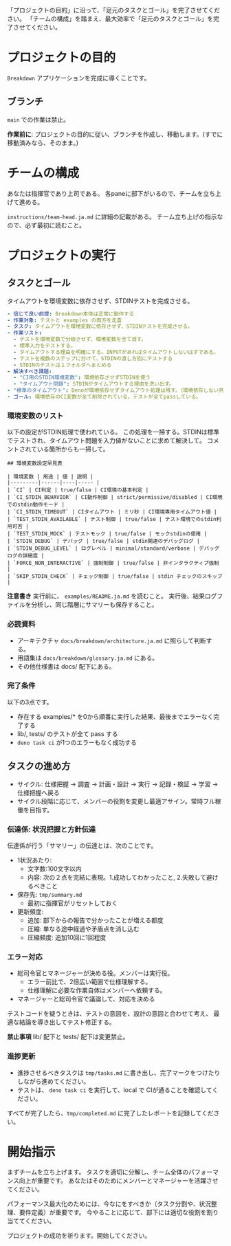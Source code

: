 「プロジェクトの目的」に沿って、「足元のタスクとゴール」を完了させてください。
「チームの構成」を踏まえ、最大効率で「足元のタスクとゴール」を完了させてください。

# プロジェクトの目的

`Breakdown` アプリケーションを完成に導くことです。

## ブランチ

`main` での作業は禁止。

**作業前に**: 
プロジェクトの目的に従い、ブランチを作成し、移動します。(すでに移動済みなら、そのまま。)

# チームの構成
あなたは指揮官であり上司である。
各paneに部下がいるので、チームを立ち上げて進める。

`instructions/team-head.ja.md` に詳細の記載がある。
チーム立ち上げの指示なので、必ず最初に読むこと。

# プロジェクトの実行

## タスクとゴール

タイムアウトを環境変数に依存させず、STDINテストを完成させる。

```yml
- 信じて良い前提: Breakdown本体は正常に動作する
- 作業対象: テストと examples の両方を走査
- タスク: タイムアウトを環境変数に依存させず、STDINテストを完成させる。
- 作業リスト:
  - テストを環境変数で分岐させず、環境変数を全て消す。
  - 標準入力をテストする。
  - タイムアウトする理由を明確にする。INPUTがあればタイムアウトしないはずである。
  - テストを複数のステップに分けて、STDINの渡し方別にテストする
  - STDINのテストは１フォルダへまとめる
- 解決すべき課題: 
  - "CI用のSTDIN環境変数": 環境依存させずSTDINを使う
  - "タイムアウト問題": STDINがタイムアウトする理由を洗い出す。
- "標準のタイムアウト": Denoが環境依存せずタイムアウト処理は残す。（環境依存しない共通処理）
- ゴール: 環境依存のCI変数が全て削除されている。テストが全てpassしている。
```


### 環境変数のリスト

以下の設定がSTDIN処理で使われている。
この処理を一掃する。STDINは標準でテストされ、タイムアウト問題を入力値がないことに求めて解決して。
コメントされている箇所からも一掃して。

```
## 環境変数設定早見表

| 環境変数 | 用途 | 値 | 説明 |
|---------|------|----|----- |
| `CI` | CI判定 | true/false | CI環境の基本判定 |
| `CI_STDIN_BEHAVIOR` | CI動作制御 | strict/permissive/disabled | CI環境でのstdin動作モード |
| `CI_STDIN_TIMEOUT` | CIタイムアウト | ミリ秒 | CI環境専用タイムアウト値 |
| `TEST_STDIN_AVAILABLE` | テスト制御 | true/false | テスト環境でのstdin利用可否 |
| `TEST_STDIN_MOCK` | テストモック | true/false | モックstdinの使用 |
| `STDIN_DEBUG` | デバッグ | true/false | stdin関連のデバッグログ |
| `STDIN_DEBUG_LEVEL` | ログレベル | minimal/standard/verbose | デバッグログの詳細度 |
| `FORCE_NON_INTERACTIVE` | 強制制御 | true/false | 非インタラクティブ強制 |
| `SKIP_STDIN_CHECK` | チェック制御 | true/false | stdin チェックのスキップ |
```

**注意書き**
実行前に、 `examples/README.ja.md` を読むこと。
実行後、結果ログファイルを分析し、同じ階層にサマリーも保存すること。

### 必読資料

- アーキテクチャ `docs/breakdown/architecture.ja.md` に照らして判断する。
- 用語集は `docs/breakdown/glossary.ja.md` にある。
- その他仕様書は docs/ 配下にある。

### 完了条件

以下の3点です。

- 存在する examples/* を0から順番に実行した結果、最後までエラーなく完了する
- lib/, tests/ のテストが全て pass する
- `deno task ci` が1つのエラーもなく成功する

## タスクの進め方

- サイクル: 仕様把握 → 調査 → 計画・設計 → 実行 → 記録・検証 → 学習 → 仕様把握へ戻る
- サイクル段階に応じて、メンバーの役割を変更し最適アサイン。常時フル稼働を目指す。

### 伝達係: 状況把握と方針伝達
伝達係が行う「サマリー」の伝達とは、次のことです。

- 1状況あたり:
  - 文字数:100文字以内
  - 内容: 次の２点を完結に表現。1.成功してわかったこと, 2.失敗して避けるべきこと
- 保存先: `tmp/summary.md`
  - 最初に指揮官がリセットしておく
- 更新頻度: 
  - 追加: 部下からの報告で分かったことが増える都度
  - 圧縮: 単なる途中経過や矛盾点を消し込む
  - 圧縮頻度: 追加10回に1回程度


### エラー対応

- 総司令官とマネージャーが決める役。メンバーは実行役。
  - エラー前比で、2倍広い範囲で仕様理解する。
  - 仕様理解に必要な作業自体はメンバーへ依頼する。
- マネージャーと総司令官で議論して、対応を決める

テストコードを疑うときは、テストの意図を、設計の意図と合わせて考え、
最適な結論を導き出してテスト修正する。

**禁止事項**
lib/ 配下と tests/ 配下は変更禁止。

### 進捗更新

- 進捗させるべきタスクは `tmp/tasks.md` に書き出し、完了マークをつけたりしながら進めてください。
- テストは、 `deno task ci` を実行して、local で CIが通ることを確認してください。

すべてが完了したら、`tmp/completed.md` に完了したレポートを記録してください。


# 開始指示

まずチームを立ち上げます。
タスクを適切に分解し、チーム全体のパフォーマンス向上が重要です。
あなたはそのためにメンバーとマネージャーを活躍させてください。

パフォーマンス最大化のためには、今なにをすべきか（タスク分割や、状況整理、要件定義）が重要です。
今やることに応じて、部下には適切な役割を割り当ててください。

プロジェクトの成功を祈ります。開始してください。


